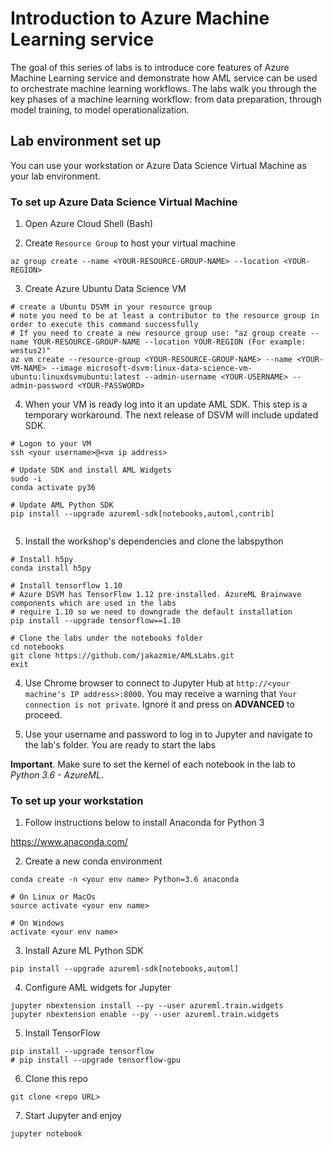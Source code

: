 # Introduction to Azure Machine Learning service
The goal of this series of labs is to introduce core features of Azure Machine Learning service and demonstrate how AML service can be used to orchestrate machine learning workflows. The labs  walk you through the key phases of a machine learning workflow: from data preparation, through model training, to model operationalization.


## Lab environment set up

You can use your workstation or Azure Data Science Virtual Machine as your lab environment.

### To set up Azure Data Science Virtual Machine

1. Open Azure Cloud Shell (Bash)

2. Create `Resource Group` to host your virtual machine
```
az group create --name <YOUR-RESOURCE-GROUP-NAME> --location <YOUR-REGION>
```

3. Create Azure Ubuntu Data Science VM
```
# create a Ubuntu DSVM in your resource group
# note you need to be at least a contributor to the resource group in order to execute this command successfully
# If you need to create a new resource group use: "az group create --name YOUR-RESOURCE-GROUP-NAME --location YOUR-REGION (For example: westus2)"
az vm create --resource-group <YOUR-RESOURCE-GROUP-NAME> --name <YOUR-VM-NAME> --image microsoft-dsvm:linux-data-science-vm-ubuntu:linuxdsvmubuntu:latest --admin-username <YOUR-USERNAME> --admin-password <YOUR-PASSWORD>
```

4. When your VM is ready log into it an update AML SDK. This step is a temporary workaround.
The next release of DSVM will include updated SDK.

```
# Logon to your VM
ssh <your username>@<vm ip address>

# Update SDK and install AML Widgets
sudo -i
conda activate py36 

# Update AML Python SDK
pip install --upgrade azureml-sdk[notebooks,automl,contrib]


```
5. Install the workshop's dependencies and clone the labspython
```
# Install h5py
conda install h5py

# Install tensorflow 1.10
# Azure DSVM has TensorFlow 1.12 pre-installed. AzureML Brainwave components which are used in the labs
# require 1.10 so we need to downgrade the default installation
pip install --upgrade tensorflow==1.10

# Clone the labs under the notebooks folder
cd notebooks
git clone https://github.com/jakazmie/AMLsLabs.git
exit
```

4. Use Chrome browser to connect to Jupyter Hub at `http://<your machine's IP address>:8000`. 
You may receive a warning that `Your connection is not private`. Ignore it and press on **ADVANCED** to proceed.

5. Use your username and password to log in to Jupyter and navigate to the lab's folder. You are ready to start the labs


**Important**. Make sure to set the kernel of each notebook in the lab to *Python 3.6 - AzureML*.




### To set up your workstation

1. Follow instructions below to install Anaconda for Python 3

https://www.anaconda.com/

2. Create a new conda environment

```
conda create -n <your env name> Python=3.6 anaconda

# On Linux or MacOs
source activate <your env name>

# On Windows 
activate <your env name>
```

3. Install Azure ML Python SDK
```
pip install --upgrade azureml-sdk[notebooks,automl]
```

4. Configure AML widgets for Jupyter
```
jupyter nbextension install --py --user azureml.train.widgets
jupyter nbextension enable --py --user azureml.train.widgets
```

5. Install TensorFlow
```
pip install --upgrade tensorflow
# pip install --upgrade tensorflow-gpu
```

6. Clone this repo
```
git clone <repo URL>
```

7. Start Jupyter and enjoy
```
jupyter notebook
```










